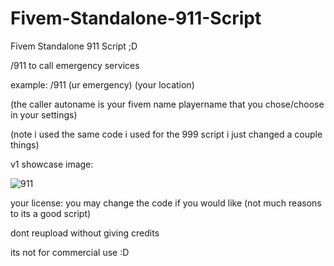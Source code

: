 # Fivem-Standalone-911-Script
Fivem Standalone 911 Script ;D




/911 to call emergency services

example:
/911 (ur emergency) (your location)

(the caller autoname is your fivem name playername that you chose/choose in your settings)





(note i used the same code i used for the 999 script i just changed a couple things)




v1 showcase image:




![911](https://user-images.githubusercontent.com/122513007/233723938-8ebe7473-d984-44f4-b2c4-696697881972.JPG)

your license:
you may change the code if you would like (not much reasons to its a good script)

dont reupload without giving credits

its not for commercial use :D
